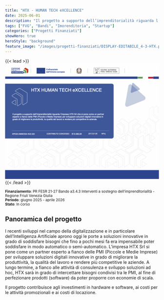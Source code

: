 ```yaml
---
title: "HTX - HUMAN TECH eXCELLENCE"
date: 2025-06-01
description: "Il progetto a supporto dell’imprenditorialità riguarda l’impresa HTX Srl che si pone come un partner esperto a fianco delle PMI (Piccole e Medie Imprese) per sviluppare soluzioni digitali innovative in grado di migliorare la produttività, la qualità del lavoro e rendere più competitive le aziende."
tags: ["FVG", "Bandi", "Imorenditoria", "Startup"]
categories: ["Progetti Finanziati"]  
showHero: true
heroStyle: "background"
feature_image: "/images/progetti-finanziati/DISPLAY-EDITABILE_4-3-HTX.png"
---
```



{{< lead >}}
![Featured image](/images/progetti-finanziati/DISPLAY-EDITABILE_4-3-HTX.png)
{{< /lead >}}

<small>

**Finanziamento**: PR FESR 21-27 Bando a3.4.3 Interventi a sostegno dell’imprenditorialità - Regione Friuli Venezia Giulia  
**Periodo**: giugno 2025 - aprile 2026  
**Stato**: In corso  


</small>

## Panoramica del progetto

I recenti sviluppi nel campo della digitalizzazione e in particolare dell’Intelligenza Artificiale aprono oggi le
porte a soluzioni innovative in grado di soddisfare bisogni che fino a pochi mesi fa era impensabile poter
soddisfare in modo automatico o semi-automatico.
L’impresa HTX Srl si pone come un partner esperto a fianco delle PMI (Piccole e Medie Imprese) per sviluppare
soluzioni digitali innovative in grado di migliorare la produttività, la qualità del lavoro e rendere più competitive
le aziende.
A lungo termine, a fianco alle attività di consulenza e sviluppo soluzioni ad hoc, HTX sarà in grado di intercettare
bisogni condivisi tra le PMI, al fine di perfezionare prodotti (software) da poter proporre con economie di scala.

Il progetto contribuisce agli investimenti in hardware e software, ai costi per le attività promozionali e ai costi di locazione. 

